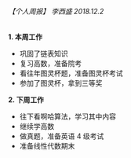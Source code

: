 ###### 【个人周报】 李西盛 2018.12.2
**1. 本周工作**

- 巩固了链表知识
- 复习高数，准备院考
- 看往年图灵杯题，准备图灵杯考试
- 参加了图灵杯，拿到三等奖

**2. 下周工作**

- 往下看啊哈算法，学习其中内容
- 继续学高数
- 做真题，准备英语 4 级考试
- 准备线性代数期末
